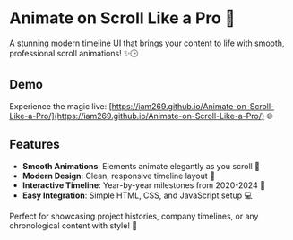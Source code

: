 # Animate on Scroll Like a Pro 🚀

A stunning modern timeline UI that brings your content to life with smooth, professional scroll animations! ✨🕒

## Demo

Experience the magic live: [https://iam269.github.io/Animate-on-Scroll-Like-a-Pro/](https://iam269.github.io/Animate-on-Scroll-Like-a-Pro/) 🌐

## Features

- **Smooth Animations**: Elements animate elegantly as you scroll 📜
- **Modern Design**: Clean, responsive timeline layout 🎨
- **Interactive Timeline**: Year-by-year milestones from 2020-2024 📅
- **Easy Integration**: Simple HTML, CSS, and JavaScript setup 💻

Perfect for showcasing project histories, company timelines, or any chronological content with style! 🎯